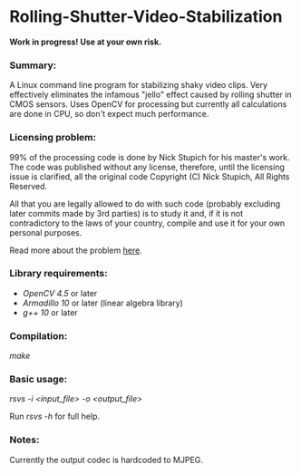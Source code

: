 Rolling-Shutter-Video-Stabilization
===================================

**Work in progress! Use at your own risk.**

### Summary:

A Linux command line program for stabilizing shaky video clips. Very effectively eliminates the infamous "jello" effect caused by rolling shutter in CMOS sensors. Uses OpenCV for processing but currently all calculations are done in CPU, so don't expect much performance.

### Licensing problem:

99% of the processing code is done by Nick Stupich for his master's work. The code was published without any license, therefore, until the licensing issue is clarified, all the original code Copyright (C) Nick Stupich, All Rights Reserved.

All that you are legally allowed to do with such code (probably excluding later commits made by 3rd parties) is to study it and, if it is not contradictory to the laws of your country, compile and use it for your own personal purposes.

Read more about the problem [here](https://www.gnu.org/licenses/license-list.html#NoLicense).

### Library requirements:

* *OpenCV 4.5* or later
* *Armadillo 10* or later (linear algebra library)
* *g++ 10* or later

### Compilation:

*make*

### Basic usage:

*rsvs -i <input_file> -o <output_file>*

Run *rsvs -h* for full help.

### Notes:

Currently the output codec is hardcoded to MJPEG.
